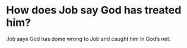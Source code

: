 # How does Job say God has treated him?

Job says God has dome wrong to Job and caught him in God’s net.
